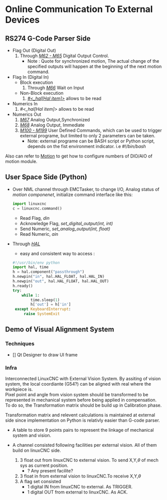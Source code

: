 # Online Communication To External Devices

## RS274 G-Code Parser Side

- Flag Out (Digital Out)
  1. Through [*M62 - M65*](http://linuxcnc.org/docs/2.8/html/gcode/m-code.html#mcode:m62-m65) Digital Output Control. 
     - Note : Quote for synchronized motion, The actual change of the specified outputs will happen at the beginning of the next motion command.
- Flag In (Digital In)
  - Block execution
    1. Through [*M66*](http://linuxcnc.org/docs/2.8/html/gcode/m-code.html#mcode:m66) Wait on Input
  - Non-Block execution
    1. [*#<_hal[Hal item]>*](http://linuxcnc.org/docs/2.8/html/gcode/overview.html#gcode:ini-hal-params) allows to be read
- Numerics In
  1. *#<_hal[Hal item]>* allows to be read
- Numerics Out
  1. [*M67*](http://linuxcnc.org/docs/2.8/html/gcode/m-code.html#mcode:m67) Analog Output,Synchronized
  2. [*M68*](http://linuxcnc.org/docs/2.8/html/gcode/m-code.html#mcode:m68) Analog Output, Immediate
  3. [*M100 - M199*](http://linuxcnc.org/docs/2.8/html/gcode/m-code.html#mcode:m100-m199) User Defined Commands, which can be used to trigger external programe, but limited to only 2 parameters can be taken.
     - Note: external programe can be BASH script or Python script, depends on the fist environment indicator. i.e *#!/bin/bash*

Also can refer to [Motion](http://linuxcnc.org/docs/2.8/html/config/core-components.html#_options) to get how to configure numbers of DIO/AIO of motion module.

## User Space Side (Python)

- Over NML channel through EMCTasker, to change I/O, Analog status of *motion componenet*, initialize command interface like this:

   ```python
   import linuxcnc
   c = linuxcnc.command()
   ```

   - Read Flag, *din*
   - Acknowledge Flag, *set_digital_output(int, int)*
   - Send Numeric, *set_analog_output(int, float)*
   - Read Numeric, *ain*

- Through [*HAL*](http://linuxcnc.org/docs/2.8/html/hal/halmodule.html)
   - easy and consistent way to access : 
   ```python
   #!/usr/bin/env python
   import hal, time
   h = hal.component("passthrough")
   h.newpin("in", hal.HAL_FLOAT, hal.HAL_IN)
   h.newpin("out", hal.HAL_FLOAT, hal.HAL_OUT)
   h.ready()
   try:
       while 1:
           time.sleep(1)
           h['out'] = h['in']
    except KeyboardInterrupt:
        raise SystemExit
   ```

## Demo of Visual Alignment System

### Techniques

- [] Qt Designer to draw UI frame

### Infra

Interconnected LinuxCNC with External Vision System.
By assiting of vision system, the local coordiante (G54?) can be aligned with real where the workpiece is.  
Pixel point and angle from vision system should be transformed to be represented in mechanical system before being applied in compensation. To do so, the Transformation matrix should be build up in Calibration phase.

Transformation matrix and relevent calculations is maintained at external side since implementation on Python is relativly easier than G-code parser.

- A table to store 9 points pairs to represent the linkage of mechanical system and vision.

- A channel consisted following facilities per external vision. All of them build on linuxCNC side.
   1. 3 float out from linuxCNC to external vision. To send X,Y,$\theta$ of mech sys as current position.
      - ? Any present facilite?
   2. 3 float in from external vision to linuxCNC.To receive X,Y,$\theta$
   3. A flag set consisted
      - 1 digital IN from linuxCNC to external. As TRIGGER.
      - 1 digital OUT from external to linuxCNC. As ACK. 

